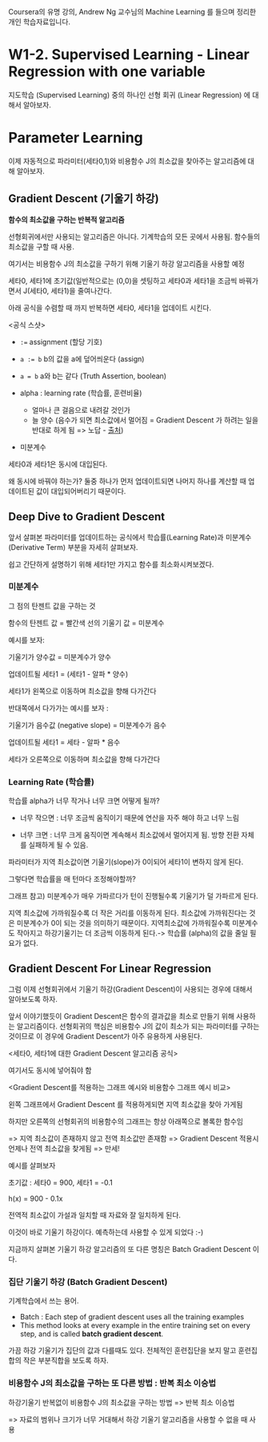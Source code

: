 Coursera의 유명 강의, Andrew Ng 교수님의 Machine Learning 를 들으며 정리한 개인 학습자료입니다.



# W1-2. Supervised Learning - Linear Regression with one variable

지도학습 (Supervised Learning) 중의 하나인 선형 회귀 (Linear Regression) 에 대해서 알아보자.

# Parameter Learning

이제 자동적으로 파라미터(세타0,1)와 비용함수 J의 최소값을 찾아주는 알고리즘에 대해 알아보자.

## Gradient Descent (기울기 하강)

**함수의 최소값을 구하는 반복적 알고리즘**

선형회귀에서만 사용되는 알고리즘은 아니다. 기계학습의 모든 곳에서 사용됨. 함수들의 최소값을 구할 때 사용.

여기서는 비용함수 J의 최소값을 구하기 위해 기울기 하강 알고리즘을 사용할 예정



세타0, 세타1에 초기값(일반적으로는 (0,0)을 셋팅하고 세타0과 세타1을 조금씩 바꿔가면서 J(세타0, 세타1)을 줄여나간다.



아래 공식을 수렴할 때 까지 반복하면 세타0, 세타1을 업데이트 시킨다.

<공식 스샷>

* `:=` assignment (할당 기호)

* `a := b` b의 값을 a에 덮어씌운다 (assign)

* `a = b` a와 b는 같다 (Truth Assertion, boolean)

* alpha : learning rate (학습률, 훈련비율)
  * 얼마나 큰 걸음으로 내려갈 것인가
  * 늘 양수 (음수가 되면 최소값에서 멀어짐 = Gradient Descent 가 하려는 일을 반대로 하게 됨 => 노답 - [출처](https://towardsdatascience.com/frequently-asked-questions-on-learning-rate-6defb4e45d2e))

* 미분계수

세타0과 세타1은 동시에 대입된다.

왜 동시에 바꿔야 하는가? 둘중 하나가 먼저 업데이트되면 나머지 하나를 계산할 때 업데이트된 값이 대입되어버리기 때문이다.

## Deep Dive to Gradient Descent

앞서 살펴본 파라미터를 업데이트하는 공식에서 학습률(Learning Rate)과 미분계수(Derivative Term) 부분을 자세히 살펴보자.

쉽고 간단하게 설명하기 위해 세타1만 가지고 함수를 최소화시켜보겠다.

### 미분계수

그 점의 탄젠트 값을 구하는 것

함수의 탄젠트 값 = 빨간색 선의 기울기 값 = 미분계수



예시를 보자: 

기울기가 양수값 = 미분계수가 양수

업데이트될 세타1 =  (세타1 - 알파 * 양수)

세타1가 왼쪽으로 이동하며 최소값을 향해 다가간다



반대쪽에서 다가가는 예시를 보자 :

기울기가 음수값 (negative slope) = 미분계수가 음수

업데이트될 세타1 = 세타 - 알파 * 음수

세타가 오른쪽으로 이동하며 최소값을 향해 다가간다



### Learning Rate (학습률)

학습률 alpha가 너무 작거나 너무 크면 어떻게 될까?

* 너무 작으면 : 너무 조금씩 움직이기 때문에 연산을 자주 해야 하고 너무 느림

* 너무 크면 :  너무 크게 움직이면 계속해서 최소값에서 멀어지게 됨. 방향 전환 자체를 실패하게 될 수 있음.

파라미터가 지역 최소값이면 기울기(slope)가 0이되어 세타1이 변하지 않게 된다.



그렇다면 학습률을 매 턴마다 조정해야할까?

그래프 참고) 미분계수가 매우 가파르다가 턴이 진행될수록 기울기가 덜 가파르게 된다.

지역 최소값에 가까워질수록 더 작은 거리를 이동하게 된다. 최소값에 가까워진다는 것은 미분계수가 0이 되는 것을 의미하기 때문이다. 지역최소값에 가까워질수록 미분계수도 작아지고 하강기울기는 더 조금씩 이동하게 된다.-> 학습률 (alpha)의 값을 줄일 필요가 없다.



## Gradient Descent For Linear Regression

그럼 이제 선형회귀에서 기울기 하강(Gradient Descent)이 사용되는 경우에 대해서 알아보도록 하자. 

앞서 이야기했듯이 Gradient Descent은 함수의 결과값을 최소로 만들기 위해 사용하는 알고리즘이다. 선형회귀의 핵심은 비용함수 J의 값이 최소가 되는 파라미터를 구하는 것이므로 이 경우에 Gradient Descent가 아주 유용하게 사용된다.



<세타0, 세타1에 대한 Gradient Descent 알고리즘 공식>

여기서도 동시에 넣어줘야 함



<Gradient Descent를 적용하는 그래프 예시와 비용함수 그래프 예시 비교>

왼쪽 그래프에서 Gradient Descent 를 적용하게되면 지역 최소값을 찾아 가게됨

하지만 오른쪽의 선형회귀의 비용함수의 그래프는 항상 아래쪽으로 볼록한 함수임

=> 지역 최소값이 존재하지 않고 전역 최소값만 존재함 => Gradient Descent 적용시 언제나 전역 최소값을 찾게됨 => 만세!



예시를 살펴보자

초기값 : 세타0 = 900, 세타1 = -0.1

h(x) = 900 - 0.1x

전역적 최소값이 가설과 일치할 때 자료와 잘 일치하게 된다.



이것이 바로 기울기 하강이다. 예측하는데 사용할 수 있게 되었다 :-) 

지금까지 살펴본 기울기 하강 알고리즘의 또 다른 명칭은 Batch Gradient Descent 이다.



### 집단 기울기 하강 (Batch Gradient Descent)

기계학습에서 쓰는 용어.

* Batch : Each step of gradient descent uses all the training examples
* This method looks at every example in the entire training set on every step, and is called **batch gradient descent**.

가끔 하강 기울기가 집단의 값과 다를때도 있다. 전체적인 훈련집단을 보지 말고 훈련집합의 작은 부분직합을 보도록 하자.



### 비용함수 J의 최소값을 구하는 또 다른 방법 : 반복 최소 이승법

하강기울기 반복없이 비용함수 J의 최소값을 구하는 방법 => 반복 최소 이승법

=> 자료의 범위나 크기가 너무 거대해서 하강 기울기 알고리즘을 사용할 수 없을 때 사용

